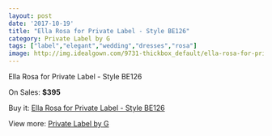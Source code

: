 ```yaml
---
layout: post
date: '2017-10-19'
title: "Ella Rosa for Private Label - Style BE126"
category: Private Label by G
tags: ["label","elegant","wedding","dresses","rosa"]
image: http://img.idealgown.com/9731-thickbox_default/ella-rosa-for-private-label-style-be126.jpg
---
```

Ella Rosa for Private Label - Style BE126

On Sales: **$395**
<a href="https://www.idealgown.com/en/private-label-by-g/4021-ella-rosa-for-private-label-style-be126.html"><amp-img layout="responsive" width="600" height="600" src="//img.idealgown.com/9731-thickbox_default/ella-rosa-for-private-label-style-be126.jpg" alt="Ella Rosa for Private Label - Style BE126 0" /></a>
<a href="https://www.idealgown.com/en/private-label-by-g/4021-ella-rosa-for-private-label-style-be126.html"><amp-img layout="responsive" width="600" height="600" src="//img.idealgown.com/9732-thickbox_default/ella-rosa-for-private-label-style-be126.jpg" alt="Ella Rosa for Private Label - Style BE126 1" /></a>

Buy it: [Ella Rosa for Private Label - Style BE126](https://www.idealgown.com/en/private-label-by-g/4021-ella-rosa-for-private-label-style-be126.html "Ella Rosa for Private Label - Style BE126")

View more: [Private Label by G](https://www.idealgown.com/en/46-private-label-by-g "Private Label by G")